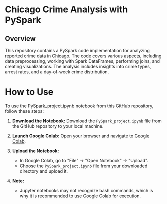 # Chicago Crime Analysis with PySpark

## Overview

This repository contains a PySpark code implementation for analyzing reported crime data in Chicago. The code covers various aspects, including data preprocessing, working with Spark DataFrames, performing joins, and creating visualizations. The analysis includes insights into crime types, arrest rates, and a day-of-week crime distribution.

# How to Use

To use the PySpark_project.ipynb notebook from this GitHub repository, follow these steps:

1. **Download the Notebook:**
   Download the `PySpark_project.ipynb` file from the GitHub repository to your local machine.

2. **Launch Google Colab:**
   Open your browser and navigate to [Google Colab](https://colab.research.google.com/).

3. **Upload the Notebook:**
   - In Google Colab, go to "File" -> "Open Notebook" -> "Upload".
   - Choose the `PySpark_project.ipynb` file from your downloaded directory and upload it.

4. **Note:**
   - Jupyter notebooks may not recognize bash commands, which is why it is recommended to use Google Colab for execution.
